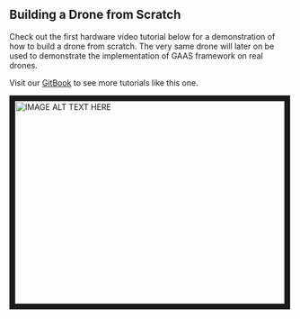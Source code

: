 ## Building a Drone from Scratch
Check out the first hardware video tutorial below for a demonstration of how to build a drone from scratch. The very same drone will later on be used to demonstrate the implementation of GAAS framework on real drones.

Visit our [GitBook](https://gaas.gitbook.io/guide/) to see more tutorials like this one.


<a href="http://www.youtube.com/watch?feature=player_embedded&v=OAd1oZaF5_I
" target="_blank"><img src="http://img.youtube.com/vi/OAd1oZaF5_I/0.jpg" 
alt="IMAGE ALT TEXT HERE" width="480" height="360" border="10" /></a>
